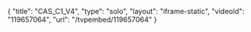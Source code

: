 {
    "title": "CAS_C1_V4",
    "type": "solo",
    "layout": "iframe-static",
    "videoId": "119657064",
    "url": "\/tvpembed\/119657064"
}